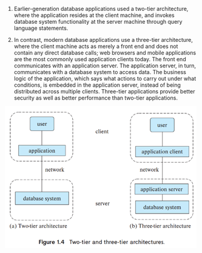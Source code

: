 1. Earlier-generation database applications used a two-tier architecture, where the application resides at the client machine, and invokes database system functionality at the server machine through query language statements.

2. In contrast, modern database applications use a three-tier architecture, where the client machine acts as merely a front end and does not contain any direct database calls; web browsers and mobile applications are the most commonly used application clients today. The front end communicates with an application server. The application server, in turn, communicates with a database system to access data. The business logic of the application, which says what actions to carry out under what conditions, is embedded in the application server, instead of being distributed across multiple clients. Three-tier applications provide better security as well as better performance than two-tier applications.

![arch](arch.png)
